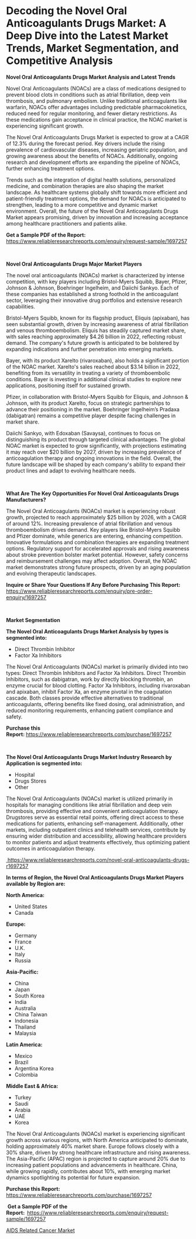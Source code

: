 <p><h1>Decoding the Novel Oral Anticoagulants Drugs Market: A Deep Dive into the Latest Market Trends, Market Segmentation, and Competitive Analysis</h1></p><p><strong>Novel Oral Anticoagulants Drugs Market Analysis and Latest Trends</strong></p>
<p><p>Novel Oral Anticoagulants (NOACs) are a class of medications designed to prevent blood clots in conditions such as atrial fibrillation, deep vein thrombosis, and pulmonary embolism. Unlike traditional anticoagulants like warfarin, NOACs offer advantages including predictable pharmacokinetics, reduced need for regular monitoring, and fewer dietary restrictions. As these medications gain acceptance in clinical practice, the NOAC market is experiencing significant growth.</p><p>The Novel Oral Anticoagulants Drugs Market is expected to grow at a CAGR of 12.3% during the forecast period. Key drivers include the rising prevalence of cardiovascular diseases, increasing geriatric population, and growing awareness about the benefits of NOACs. Additionally, ongoing research and development efforts are expanding the pipeline of NOACs, further enhancing treatment options.</p><p>Trends such as the integration of digital health solutions, personalized medicine, and combination therapies are also shaping the market landscape. As healthcare systems globally shift towards more efficient and patient-friendly treatment options, the demand for NOACs is anticipated to strengthen, leading to a more competitive and dynamic market environment. Overall, the future of the Novel Oral Anticoagulants Drugs Market appears promising, driven by innovation and increasing acceptance among healthcare practitioners and patients alike.</p></p>
<p><strong>Get a Sample PDF of the Report:&nbsp;</strong> <a href="https://www.reliableresearchreports.com/enquiry/request-sample/1697257?utm_campaign=2745&utm_medium=2&utm_source=Github&utm_content=ia&utm_term=27032025&utm_id=novel-oral-anticoagulants-drugs">https://www.reliableresearchreports.com/enquiry/request-sample/1697257</a></p>
<p>&nbsp;</p>
<p><strong>Novel Oral Anticoagulants Drugs Major Market Players</strong></p>
<p><p>The novel oral anticoagulants (NOACs) market is characterized by intense competition, with key players including Bristol-Myers Squibb, Bayer, Pfizer, Johnson & Johnson, Boehringer Ingelheim, and Daiichi Sankyo. Each of these companies has established a strong foothold in the anticoagulant sector, leveraging their innovative drug portfolios and extensive research capabilities.</p><p>Bristol-Myers Squibb, known for its flagship product, Eliquis (apixaban), has seen substantial growth, driven by increasing awareness of atrial fibrillation and venous thromboembolism. Eliquis has steadily captured market share, with sales reaching approximately $4.26 billion in 2022, reflecting robust demand. The company's future growth is anticipated to be bolstered by expanding indications and further penetration into emerging markets.</p><p>Bayer, with its product Xarelto (rivaroxaban), also holds a significant portion of the NOAC market. Xarelto's sales reached about $3.14 billion in 2022, benefiting from its versatility in treating a variety of thromboembolic conditions. Bayer is investing in additional clinical studies to explore new applications, positioning itself for sustained growth.</p><p>Pfizer, in collaboration with Bristol-Myers Squibb for Eliquis, and Johnson & Johnson, with its product Xarelto, focus on strategic partnerships to advance their positioning in the market. Boehringer Ingelheim’s Pradaxa (dabigatran) remains a competitive player despite facing challenges in market share.</p><p>Daiichi Sankyo, with Edoxaban (Savaysa), continues to focus on distinguishing its product through targeted clinical advantages. The global NOAC market is expected to grow significantly, with projections estimating it may reach over $20 billion by 2027, driven by increasing prevalence of anticoagulation therapy and ongoing innovations in the field. Overall, the future landscape will be shaped by each company's ability to expand their product lines and adapt to evolving healthcare needs.</p></p>
<p>&nbsp;</p>
<p><strong>What Are The Key Opportunities For Novel Oral Anticoagulants Drugs Manufacturers?</strong></p>
<p><p>The Novel Oral Anticoagulants (NOACs) market is experiencing robust growth, projected to reach approximately $25 billion by 2026, with a CAGR of around 12%. Increasing prevalence of atrial fibrillation and venous thromboembolism drives demand. Key players like Bristol-Myers Squibb and Pfizer dominate, while generics are entering, enhancing competition. Innovative formulations and combination therapies are expanding treatment options. Regulatory support for accelerated approvals and rising awareness about stroke prevention bolster market potential. However, safety concerns and reimbursement challenges may affect adoption. Overall, the NOAC market demonstrates strong future prospects, driven by an aging population and evolving therapeutic landscapes.</p></p>
<p><strong>Inquire or Share Your Questions If Any Before Purchasing This Report:</strong> <a href="https://www.reliableresearchreports.com/enquiry/pre-order-enquiry/1697257?utm_campaign=2745&utm_medium=2&utm_source=Github&utm_content=ia&utm_term=27032025&utm_id=novel-oral-anticoagulants-drugs">https://www.reliableresearchreports.com/enquiry/pre-order-enquiry/1697257</a></p>
<p>&nbsp;</p>
<p><strong>Market Segmentation</strong></p>
<p><strong>The Novel Oral Anticoagulants Drugs Market Analysis by types is segmented into:</strong></p>
<p><ul><li>Direct Thrombin Inhibitor</li><li>Factor Xa Inhibitors</li></ul></p>
<p><p>The Novel Oral Anticoagulants (NOACs) market is primarily divided into two types: Direct Thrombin Inhibitors and Factor Xa Inhibitors. Direct Thrombin Inhibitors, such as dabigatran, work by directly blocking thrombin, an enzyme crucial for blood clotting. Factor Xa Inhibitors, including rivaroxaban and apixaban, inhibit Factor Xa, an enzyme pivotal in the coagulation cascade. Both classes provide effective alternatives to traditional anticoagulants, offering benefits like fixed dosing, oral administration, and reduced monitoring requirements, enhancing patient compliance and safety.</p></p>
<p><strong>Purchase this Report:&nbsp;</strong><a href="https://www.reliableresearchreports.com/purchase/1697257?utm_campaign=2745&utm_medium=2&utm_source=Github&utm_content=ia&utm_term=27032025&utm_id=novel-oral-anticoagulants-drugs">https://www.reliableresearchreports.com/purchase/1697257</a></p>
<p>&nbsp;</p>
<p><strong>The Novel Oral Anticoagulants Drugs Market Industry Research by Application is segmented into:</strong></p>
<p><ul><li>Hospital</li><li>Drugs Stores</li><li>Other</li></ul></p>
<p><p>The Novel Oral Anticoagulants (NOACs) market is utilized primarily in hospitals for managing conditions like atrial fibrillation and deep vein thrombosis, providing effective and convenient anticoagulation therapy. Drugstores serve as essential retail points, offering direct access to these medications for patients, enhancing self-management. Additionally, other markets, including outpatient clinics and telehealth services, contribute by ensuring wider distribution and accessibility, allowing healthcare providers to monitor patients and adjust treatments effectively, thus optimizing patient outcomes in anticoagulation therapy.</p></p>
<p><a href="https://www.reliableresearchreports.com/novel-oral-anticoagulants-drugs-r1697257?utm_campaign=2745&utm_medium=2&utm_source=Github&utm_content=ia&utm_term=27032025&utm_id=novel-oral-anticoagulants-drugs">&nbsp;https://www.reliableresearchreports.com/novel-oral-anticoagulants-drugs-r1697257</a></p>
<p><strong>In terms of Region, the Novel Oral Anticoagulants Drugs Market Players available by Region are:</strong></p>
<p>
    <p> <strong> North America: </strong>
        <ul>
            <li>United States</li>
            <li>Canada</li>
        </ul>
        </p> 
    <p> <strong> Europe: </strong>
        <ul>
            <li>Germany</li>
            <li>France</li>
            <li>U.K.</li>
            <li>Italy</li>
            <li>Russia</li>
        </ul>
        </p> 
    <p> <strong> Asia-Pacific: </strong>
        <ul>
            <li>China</li>
            <li>Japan</li>
            <li>South Korea</li>
            <li>India</li>
            <li>Australia</li>
            <li>China Taiwan</li>
            <li>Indonesia</li>
            <li>Thailand</li>
            <li>Malaysia</li>
        </ul>
        </p> 
    <p> <strong> Latin America: </strong>
        <ul>
            <li>Mexico</li>
            <li>Brazil</li>
            <li>Argentina Korea</li>
            <li>Colombia</li>
        </ul>
        </p> 
    <p> <strong> Middle East & Africa: </strong>
        <ul>
            <li>Turkey</li>
            <li>Saudi</li>
            <li>Arabia</li>
            <li>UAE</li>
            <li>Korea</li>
        </ul>
    </p>
    </p>
<p><p>The Novel Oral Anticoagulants (NOACs) market is experiencing significant growth across various regions, with North America anticipated to dominate, holding approximately 40% market share. Europe follows closely with a 30% share, driven by strong healthcare infrastructure and rising awareness. The Asia-Pacific (APAC) region is projected to capture around 20% due to increasing patient populations and advancements in healthcare. China, while growing rapidly, contributes about 10%, with emerging market dynamics spotlighting its potential for future expansion.</p></p>
<p><strong>Purchase this Report: </strong><a href="https://www.reliableresearchreports.com/purchase/1697257?utm_campaign=2745&utm_medium=2&utm_source=Github&utm_content=ia&utm_term=27032025&utm_id=novel-oral-anticoagulants-drugs">https://www.reliableresearchreports.com/purchase/1697257</a></p>
<p>&nbsp;<strong>Get a Sample PDF of the Report:&nbsp;&nbsp;</strong><a href="https://www.reliableresearchreports.com/enquiry/request-sample/1697257?utm_campaign=2745&utm_medium=2&utm_source=Github&utm_content=ia&utm_term=27032025&utm_id=novel-oral-anticoagulants-drugs">https://www.reliableresearchreports.com/enquiry/request-sample/1697257</a></p>
<p><strong></strong></p>
<p><p><a href="https://github.com/ezahdyre/Market-Research-Report-List-1/blob/main/aids-related-cancer-market.md?utm_campaign=2745&utm_medium=2&utm_source=Github&utm_content=ia&utm_term=27032025&utm_id=novel-oral-anticoagulants-drugs">AIDS Related Cancer Market</a></p></p>